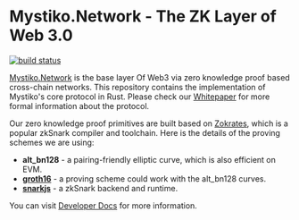 # Mystiko.Network - The ZK Layer of Web 3.0

[![build status](https://github.com/mystikonetwork/mystiko-core/actions/workflows/build.yml/badge.svg)](https://github.com/mystikonetwork/mystiko-core/actions/workflows/build.yml)

[Mystiko.Network](https://mystiko.network) is the base layer Of Web3 via zero knowledge proof based cross-chain networks.
This repository contains the implementation of Mystiko's core protocol in Rust. Please check our
[Whitepaper](https://mystiko.network/whitepaper.pdf) for more formal information about the protocol.

Our zero knowledge proof primitives are built based on [Zokrates](https://zokrates.github.io/), which is a popular
zkSnark compiler and toolchain. Here is the details of the proving schemes we are using:
* **alt_bn128** - a pairing-friendly elliptic curve, which is also efficient on EVM.
* **[groth16](https://eprint.iacr.org/2016/260)** - a proving scheme could work with the alt_bn128 curves.
* **[snarkjs](https://github.com/iden3/snarkjs)** - a zkSnark backend and runtime.

You can visit [Developer Docs](https://developer.mystiko.network/) for more information.
